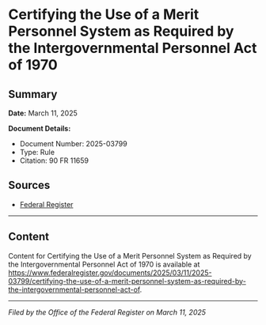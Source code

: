 # Certifying the Use of a Merit Personnel System as Required by the Intergovernmental Personnel Act of 1970

## Summary

**Date:** March 11, 2025

**Document Details:**
- Document Number: 2025-03799
- Type: Rule
- Citation: 90 FR 11659

## Sources
- [Federal Register](https://www.federalregister.gov/documents/2025/03/11/2025-03799/certifying-the-use-of-a-merit-personnel-system-as-required-by-the-intergovernmental-personnel-act-of)

---

## Content

Content for Certifying the Use of a Merit Personnel System as Required by the Intergovernmental Personnel Act of 1970 is available at https://www.federalregister.gov/documents/2025/03/11/2025-03799/certifying-the-use-of-a-merit-personnel-system-as-required-by-the-intergovernmental-personnel-act-of.

---

*Filed by the Office of the Federal Register on March 11, 2025*
